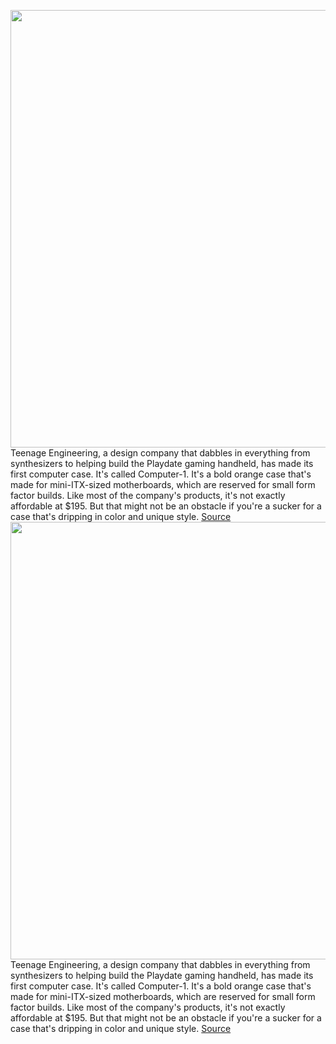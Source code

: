 <img src='https://cdn.vox-cdn.com/thumbor/YHwuIP6iKs9v-ktxfhyzG_5r8Jo=/0x0:4096x2730/1200x800/filters:focal(1721x1038:2375x1692)/cdn.vox-cdn.com/uploads/chorus_image/image/70058400/tec1line.0.jpg' width='700px' /><br/>
Teenage Engineering, a design company that dabbles in everything from synthesizers to helping build the Playdate gaming handheld, has made its first computer case. It's called Computer-1. It's a bold orange case that's made for mini-ITX-sized motherboards, which are reserved for small form factor builds. Like most of the company's products, it's not exactly affordable at $195. But that might not be an obstacle if you're a sucker for a case that's dripping in color and unique style.
<a href='https://www.theverge.com/2021/10/28/22750729/teenage-engineering-computer-1-mini-itx-case-features-price'> Source <a/><img src='https://cdn.vox-cdn.com/thumbor/YHwuIP6iKs9v-ktxfhyzG_5r8Jo=/0x0:4096x2730/1200x800/filters:focal(1721x1038:2375x1692)/cdn.vox-cdn.com/uploads/chorus_image/image/70058400/tec1line.0.jpg' width='700px' /><br/>
Teenage Engineering, a design company that dabbles in everything from synthesizers to helping build the Playdate gaming handheld, has made its first computer case. It's called Computer-1. It's a bold orange case that's made for mini-ITX-sized motherboards, which are reserved for small form factor builds. Like most of the company's products, it's not exactly affordable at $195. But that might not be an obstacle if you're a sucker for a case that's dripping in color and unique style.
<a href='https://www.theverge.com/2021/10/28/22750729/teenage-engineering-computer-1-mini-itx-case-features-price'> Source <a/>